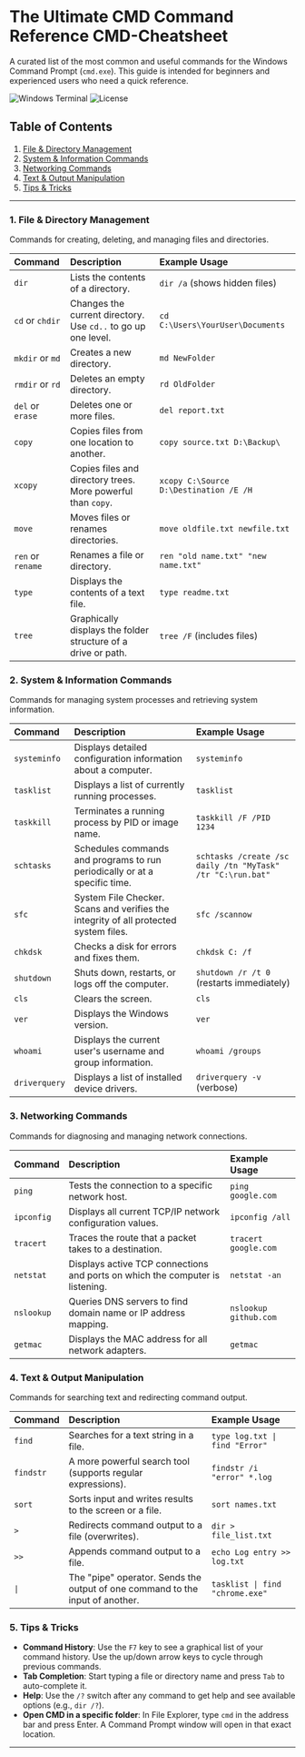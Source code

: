 # The Ultimate CMD Command Reference CMD-Cheatsheet

A curated list of the most common and useful commands for the Windows Command Prompt (`cmd.exe`). This guide is intended for beginners and experienced users who need a quick reference.

![Windows Terminal](https://img.shields.io/badge/Platform-Windows-0078D6?style=for-the-badge&logo=windows)
![License](https://img.shields.io/badge/License-MIT-yellow.svg?style=for-the-badge)

## Table of Contents

1.  [File & Directory Management](#1-file--directory-management)
2.  [System & Information Commands](#2-system--information-commands)
3.  [Networking Commands](#3-networking-commands)
4.  [Text & Output Manipulation](#4-text--output-manipulation)
5.  [Tips & Tricks](#5-tips--tricks)

---

### 1. File & Directory Management

Commands for creating, deleting, and managing files and directories.

| Command | Description | Example Usage |
| :--- | :--- | :--- |
| `dir` | Lists the contents of a directory. | `dir /a` (shows hidden files) |
| `cd` or `chdir` | Changes the current directory. Use `cd..` to go up one level. | `cd C:\Users\YourUser\Documents` |
| `mkdir` or `md` | Creates a new directory. | `md NewFolder` |
| `rmdir` or `rd` | Deletes an empty directory. | `rd OldFolder` |
| `del` or `erase` | Deletes one or more files. | `del report.txt` |
| `copy` | Copies files from one location to another. | `copy source.txt D:\Backup\` |
| `xcopy` | Copies files and directory trees. More powerful than `copy`. | `xcopy C:\Source D:\Destination /E /H` |
| `move` | Moves files or renames directories. | `move oldfile.txt newfile.txt` |
| `ren` or `rename` | Renames a file or directory. | `ren "old name.txt" "new name.txt"` |
| `type` | Displays the contents of a text file. | `type readme.txt` |
| `tree` | Graphically displays the folder structure of a drive or path. | `tree /F` (includes files) |

### 2. System & Information Commands

Commands for managing system processes and retrieving system information.

| Command | Description | Example Usage |
| :--- | :--- | :--- |
| `systeminfo` | Displays detailed configuration information about a computer. | `systeminfo` |
| `tasklist` | Displays a list of currently running processes. | `tasklist` |
| `taskkill` | Terminates a running process by PID or image name. | `taskkill /F /PID 1234` |
| `schtasks` | Schedules commands and programs to run periodically or at a specific time. | `schtasks /create /sc daily /tn "MyTask" /tr "C:\run.bat"` |
| `sfc` | System File Checker. Scans and verifies the integrity of all protected system files. | `sfc /scannow` |
| `chkdsk` | Checks a disk for errors and fixes them. | `chkdsk C: /f` |
| `shutdown` | Shuts down, restarts, or logs off the computer. | `shutdown /r /t 0` (restarts immediately) |
| `cls` | Clears the screen. | `cls` |
| `ver` | Displays the Windows version. | `ver` |
| `whoami` | Displays the current user's username and group information. | `whoami /groups` |
| `driverquery` | Displays a list of installed device drivers. | `driverquery -v` (verbose) |

### 3. Networking Commands

Commands for diagnosing and managing network connections.

| Command | Description | Example Usage |
| :--- | :--- | :--- |
| `ping` | Tests the connection to a specific network host. | `ping google.com` |
| `ipconfig` | Displays all current TCP/IP network configuration values. | `ipconfig /all` |
| `tracert` | Traces the route that a packet takes to a destination. | `tracert google.com` |
| `netstat` | Displays active TCP connections and ports on which the computer is listening. | `netstat -an` |
| `nslookup` | Queries DNS servers to find domain name or IP address mapping. | `nslookup github.com` |
| `getmac` | Displays the MAC address for all network adapters. | `getmac` |

### 4. Text & Output Manipulation

Commands for searching text and redirecting command output.

| Command | Description | Example Usage |
| :--- | :--- | :--- |
| `find` | Searches for a text string in a file. | `type log.txt \| find "Error"` |
| `findstr` | A more powerful search tool (supports regular expressions). | `findstr /i "error" *.log` |
| `sort` | Sorts input and writes results to the screen or a file. | `sort names.txt` |
| `>` | Redirects command output to a file (overwrites). | `dir > file_list.txt` |
| `>>` | Appends command output to a file. | `echo Log entry >> log.txt` |
| `\|` | The "pipe" operator. Sends the output of one command to the input of another. | `tasklist \| find "chrome.exe"` |

### 5. Tips & Tricks

-   **Command History**: Use the `F7` key to see a graphical list of your command history. Use the up/down arrow keys to cycle through previous commands.
-   **Tab Completion**: Start typing a file or directory name and press `Tab` to auto-complete it.
-   **Help**: Use the `/?` switch after any command to get help and see available options (e.g., `dir /?`).
-   **Open CMD in a specific folder**: In File Explorer, type `cmd` in the address bar and press Enter. A Command Prompt window will open in that exact location.

---
